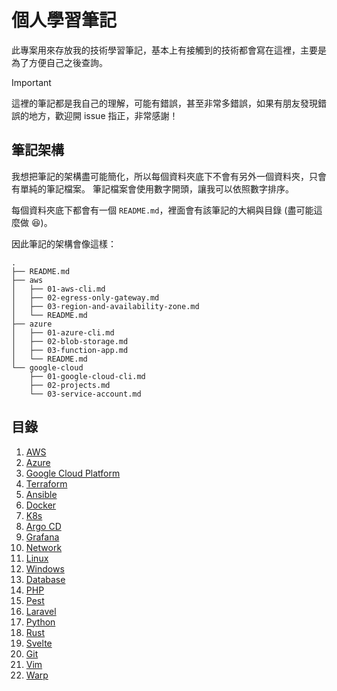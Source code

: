 # 個人學習筆記

此專案用來存放我的技術學習筆記，基本上有接觸到的技術都會寫在這裡，主要是為了方便自己之後查詢。

> [!IMPORTANT]
>
> 這裡的筆記都是我自己的理解，可能有錯誤，甚至非常多錯誤，如果有朋友發現錯誤的地方，歡迎開 issue 指正，非常感謝！

## 筆記架構

我想把筆記的架構盡可能簡化，所以每個資料夾底下不會有另外一個資料夾，只會有單純的筆記檔案。
筆記檔案會使用數字開頭，讓我可以依照數字排序。

每個資料夾底下都會有一個 `README.md`，裡面會有該筆記的大綱與目錄 (盡可能這麼做 😆)。

因此筆記的架構會像這樣：

```text
.
├── README.md
├── aws
│   ├── 01-aws-cli.md
│   ├── 02-egress-only-gateway.md
│   ├── 03-region-and-availability-zone.md
│   └── README.md
├── azure
│   ├── 01-azure-cli.md
│   ├── 02-blob-storage.md
│   ├── 03-function-app.md
│   └── README.md
└── google-cloud
    ├── 01-google-cloud-cli.md
    ├── 02-projects.md
    └── 03-service-account.md
```

## 目錄

1. [AWS](./aws/README.md)
2. [Azure](./azure/README.md)
3. [Google Cloud Platform](./google-cloud-platform/README.md)
4. [Terraform](./terraform/README.md)
5. [Ansible](./ansible/README.md)
6. [Docker](./docker/README.md)
7. [K8s](./k8s/README.md)
8. [Argo CD](./argocd/README.md)
9. [Grafana](./grafana/README.md)
10. [Network](./network/README.md)
11. [Linux](./linux/README.md)
12. [Windows](./windows/README.md)
13. [Database](./database/README.md)
14. [PHP](./php/README.md)
15. [Pest](./pest/README.md)
16. [Laravel](./laravel/README.md)
17. [Python](./python/README.md)
18. [Rust](./rust/README.md)
19. [Svelte](./svelte/README.md)
20. [Git](./git/README.md)
21. [Vim](./vim/README.md)
22. [Warp](./warp/README.md)
